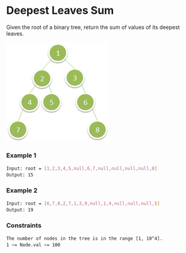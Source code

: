 # Deepest Leaves Sum

Given the root of a binary tree, return the sum of values of its deepest leaves.

[![1483_ex1](1483_ex1.png)]()
### Example 1
```sh
Input: root = [1,2,3,4,5,null,6,7,null,null,null,null,8]
Output: 15
```

### Example 2
```sh
Input: root = [6,7,8,2,7,1,3,9,null,1,4,null,null,null,5]
Output: 19
```

### Constraints
```sh
The number of nodes in the tree is in the range [1, 10^4].
1 <= Node.val <= 100
```
